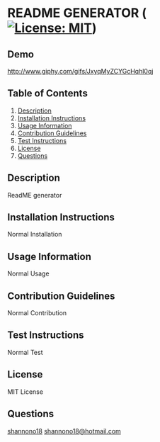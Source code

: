 # README GENERATOR ([![License: MIT](https://img.shields.io/badge/License-MIT-yellow.svg)](https://opensource.org/licenses/MIT))
  
## Demo
http://www.giphy.com/gifs/JxyqMyZCYGcHqhl0qj

  ## Table of Contents
  1. <a href="#desc">Description</a>
  2. <a href="#install">Installation Instructions</a>
  3. <a href="#usage">Usage Information</a>
  4. <a href="#contribution">Contribution Guidelines</a>
  5. <a href="#test">Test Instructions</a>
  6. <a href="#license">License</a>
  7. <a href="#questions">Questions</a>
 
  ## <a name="desc">Description</a>
  ReadME generator
  ##  <a name="install">Installation Instructions</a>
  Normal Installation
  
  ## <a name="usage">Usage Information</a>
  
  Normal Usage
  
  ## <a name="contribution">Contribution Guidelines</a>
  Normal Contribution
  
  ## <a name="test">Test Instructions<a>
  Normal Test
  
  ## <a name="license">License</a>
  MIT License
  
  ## <a name="questions">Questions</a>
  <a href='https://github.com/shannono18'>shannono18</a>
  shannono18@hotmail.com
  
 